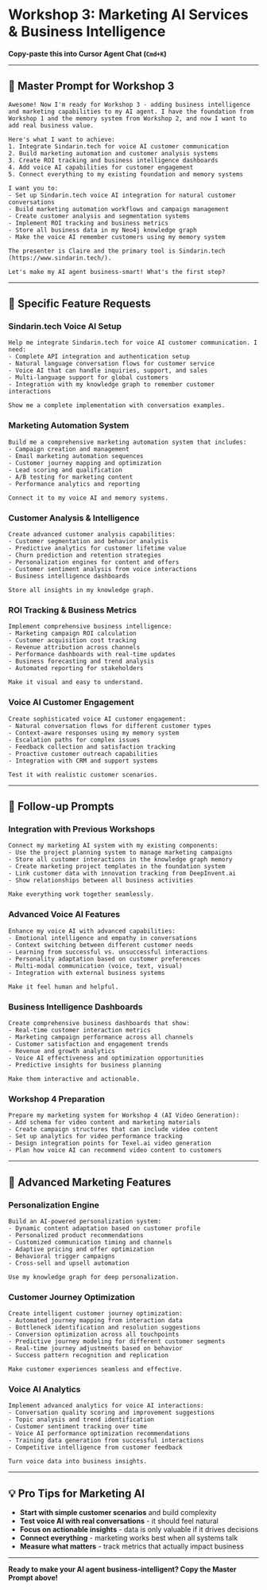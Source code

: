 # Workshop 3: Marketing AI Services & Business Intelligence
**Copy-paste this into Cursor Agent Chat (`Cmd+K`)**

---

## 📢 **Master Prompt for Workshop 3**

```
Awesome! Now I'm ready for Workshop 3 - adding business intelligence and marketing capabilities to my AI agent. I have the foundation from Workshop 1 and the memory system from Workshop 2, and now I want to add real business value.

Here's what I want to achieve:
1. Integrate Sindarin.tech for voice AI customer communication
2. Build marketing automation and customer analysis systems
3. Create ROI tracking and business intelligence dashboards
4. Add voice AI capabilities for customer engagement
5. Connect everything to my existing foundation and memory systems

I want you to:
- Set up Sindarin.tech voice AI integration for natural customer conversations
- Build marketing automation workflows and campaign management
- Create customer analysis and segmentation systems
- Implement ROI tracking and business metrics
- Store all business data in my Neo4j knowledge graph
- Make the voice AI remember customers using my memory system

The presenter is Claire and the primary tool is Sindarin.tech (https://www.sindarin.tech/).

Let's make my AI agent business-smart! What's the first step?
```

---

## 🎯 **Specific Feature Requests**

### **Sindarin.tech Voice AI Setup**
```
Help me integrate Sindarin.tech for voice AI customer communication. I need:
- Complete API integration and authentication setup
- Natural language conversation flows for customer service
- Voice AI that can handle inquiries, support, and sales
- Multi-language support for global customers
- Integration with my knowledge graph to remember customer interactions

Show me a complete implementation with conversation examples.
```

### **Marketing Automation System**
```
Build me a comprehensive marketing automation system that includes:
- Campaign creation and management
- Email marketing automation sequences
- Customer journey mapping and optimization
- Lead scoring and qualification
- A/B testing for marketing content
- Performance analytics and reporting

Connect it to my voice AI and memory systems.
```

### **Customer Analysis & Intelligence**
```
Create advanced customer analysis capabilities:
- Customer segmentation and behavior analysis
- Predictive analytics for customer lifetime value
- Churn prediction and retention strategies
- Personalization engines for content and offers
- Customer sentiment analysis from voice interactions
- Business intelligence dashboards

Store all insights in my knowledge graph.
```

### **ROI Tracking & Business Metrics**
```
Implement comprehensive business intelligence:
- Marketing campaign ROI calculation
- Customer acquisition cost tracking
- Revenue attribution across channels
- Performance dashboards with real-time updates
- Business forecasting and trend analysis
- Automated reporting for stakeholders

Make it visual and easy to understand.
```

### **Voice AI Customer Engagement**
```
Create sophisticated voice AI customer engagement:
- Natural conversation flows for different customer types
- Context-aware responses using my memory system
- Escalation paths for complex issues
- Feedback collection and satisfaction tracking
- Proactive customer outreach capabilities
- Integration with CRM and support systems

Test it with realistic customer scenarios.
```

---

## 🔄 **Follow-up Prompts**

### **Integration with Previous Workshops**
```
Connect my marketing AI system with my existing components:
- Use the project planning system to manage marketing campaigns
- Store all customer interactions in the knowledge graph memory
- Create marketing project templates in the foundation system
- Link customer data with innovation tracking from DeepInvent.ai
- Show relationships between all business activities

Make everything work together seamlessly.
```

### **Advanced Voice AI Features**
```
Enhance my voice AI with advanced capabilities:
- Emotional intelligence and empathy in conversations
- Context switching between different customer needs
- Learning from successful vs. unsuccessful interactions
- Personality adaptation based on customer preferences
- Multi-modal communication (voice, text, visual)
- Integration with external business systems

Make it feel human and helpful.
```

### **Business Intelligence Dashboards**
```
Create comprehensive business dashboards that show:
- Real-time customer interaction metrics
- Marketing campaign performance across all channels
- Customer satisfaction and engagement trends
- Revenue and growth analytics
- Voice AI effectiveness and optimization opportunities
- Predictive insights for business planning

Make them interactive and actionable.
```

### **Workshop 4 Preparation**
```
Prepare my marketing system for Workshop 4 (AI Video Generation):
- Add schema for video content and marketing materials
- Create campaign structures that can include video content
- Set up analytics for video performance tracking
- Design integration points for Texel.ai video generation
- Plan how voice AI can recommend video content to customers
```

---

## 🎨 **Advanced Marketing Features**

### **Personalization Engine**
```
Build an AI-powered personalization system:
- Dynamic content adaptation based on customer profile
- Personalized product recommendations
- Customized communication timing and channels
- Adaptive pricing and offer optimization
- Behavioral trigger campaigns
- Cross-sell and upsell automation

Use my knowledge graph for deep personalization.
```

### **Customer Journey Optimization**
```
Create intelligent customer journey optimization:
- Automated journey mapping from interaction data
- Bottleneck identification and resolution suggestions
- Conversion optimization across all touchpoints
- Predictive journey modeling for different customer segments
- Real-time journey adjustments based on behavior
- Success pattern recognition and replication

Make customer experiences seamless and effective.
```

### **Voice AI Analytics**
```
Implement advanced analytics for voice AI interactions:
- Conversation quality scoring and improvement suggestions
- Topic analysis and trend identification
- Customer sentiment tracking over time
- Voice AI performance optimization recommendations
- Training data generation from successful interactions
- Competitive intelligence from customer feedback

Turn voice data into business insights.
```

---

## 💡 **Pro Tips for Marketing AI**

- **Start with simple customer scenarios** and build complexity
- **Test voice AI with real conversations** - it should feel natural
- **Focus on actionable insights** - data is only valuable if it drives decisions
- **Connect everything** - marketing works best when all systems talk
- **Measure what matters** - track metrics that actually impact business

---

**Ready to make your AI agent business-intelligent? Copy the Master Prompt above!**